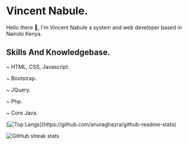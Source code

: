# Vincent Nabule.
Hello there 👋, I'm Vincent Nabule a system and web developer based in Nairobi Kenya.

## Skills And Knowledgebase.
~ HTML, CSS, Javascript.
<!-- -->
~ Bootstrap.
<!-- -->
~ JQuery.
<!-- -->
~ Php.
<!-- -->
~ Core Java.
<!-- -->
[![Top Langs]([https://github-readme-stats.vercel.app/api](https://github-readme-stats-git-masterrstaa-rickstaa.vercel.app/api)/top-langs/?username=vincentnabule&&show_icons=true&theme=dark)](https://github.com/anuraghazra/github-readme-stats)
<!--https://github-readme-stats-git-masterrstaa-rickstaa.vercel.app/api?username=FelipeFama&&show_icons=true&theme=dark -->
<!-- -->
![GitHub streak stats](https://streak-stats.demolab.com/?user=vincentnabule) 
